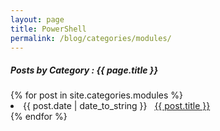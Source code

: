 ```yaml
---
layout: page
title: PowerShell
permalink: /blog/categories/modules/
---
```


<h5> Posts by Category : {{ page.title }} </h5>

<div class="card">
{% for post in site.categories.modules %}
 <li class="category-posts"><span>{{ post.date | date_to_string }}</span> &nbsp; <a href="{{ post.url }}">{{ post.title }}</a></li>
{% endfor %}
</div>
